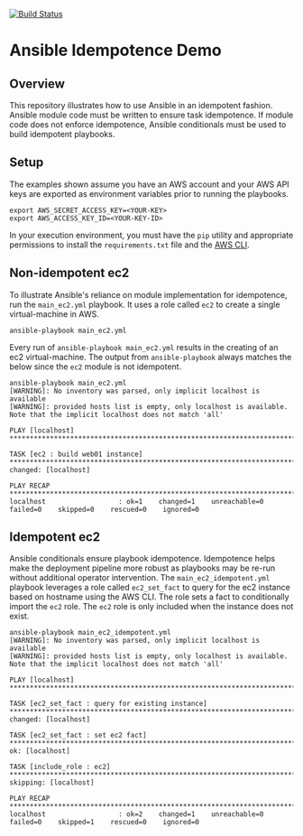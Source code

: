 [![Build Status](https://circleci.com/gh/darien-hirotsu/ansible_idempotence.svg?style=shield)](https://app.circleci.com/pipelines/github/darien-hirotsu/ansible_idempotence)

# Ansible Idempotence Demo

## Overview
This repository illustrates how to use Ansible in an idempotent fashion. Ansible module code must be written to ensure task idempotence. If module code does not enforce idempotence, Ansible conditionals must be used to build idempotent playbooks.

## Setup
The examples shown assume you have an AWS account and your AWS API keys are exported as environment variables prior to running the playbooks.

```
export AWS_SECRET_ACCESS_KEY=<YOUR-KEY>
export AWS_ACCESS_KEY_ID=<YOUR-KEY-ID>
```

In your execution environment, you must have the `pip` utility and appropriate permissions to install the `requirements.txt` file and the [AWS CLI](https://docs.aws.amazon.com/cli/latest/userguide/install-cliv2.html).

## Non-idempotent ec2
To illustrate Ansible's reliance on module implementation for idempotence, run the `main_ec2.yml` playbook. It uses a role called `ec2` to create a single virtual-machine in AWS.

```
ansible-playbook main_ec2.yml
```

Every run of `ansible-playbook main_ec2.yml` results in the creating of an ec2 virtual-machine. The output from `ansible-playbook` always matches the below since the `ec2` module is not idempotent.

```
ansible-playbook main_ec2.yml
[WARNING]: No inventory was parsed, only implicit localhost is available
[WARNING]: provided hosts list is empty, only localhost is available. Note that the implicit localhost does not match 'all'

PLAY [localhost] **************************************************************************************************************************

TASK [ec2 : build web01 instance] *********************************************************************************************************
changed: [localhost]

PLAY RECAP ********************************************************************************************************************************
localhost                  : ok=1    changed=1    unreachable=0    failed=0    skipped=0    rescued=0    ignored=0  
```

## Idempotent ec2
Ansible conditionals ensure playbook idempotence. Idempotence helps make the deployment pipeline more robust as playbooks may be re-run without additional operator intervention. The `main_ec2_idempotent.yml` playbook leverages a role called `ec2_set_fact` to query for the ec2 instance based on hostname using the AWS CLI. The role sets a fact to conditionally import the `ec2` role. The `ec2` role is only included when the instance does not exist.

```
ansible-playbook main_ec2_idempotent.yml
[WARNING]: No inventory was parsed, only implicit localhost is available
[WARNING]: provided hosts list is empty, only localhost is available. Note that the implicit localhost does not match 'all'

PLAY [localhost] **************************************************************************************************************************

TASK [ec2_set_fact : query for existing instance] *****************************************************************************************
changed: [localhost]

TASK [ec2_set_fact : set ec2 fact] ********************************************************************************************************
ok: [localhost]

TASK [include_role : ec2] *****************************************************************************************************************
skipping: [localhost]

PLAY RECAP ********************************************************************************************************************************
localhost                  : ok=2    changed=1    unreachable=0    failed=0    skipped=1    rescued=0    ignored=0
```
